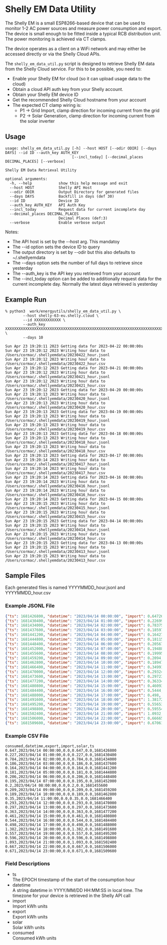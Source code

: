 # Shelly EM Data Utility

The Shelly EM is a small ESP8266-based device that can be used to monitor 1-2 AC power sources and measure power consumption and export. The device is small enough to be fitted inside a typical RCB distribution unit. The power monitoring is achieved via CT clamps. 

The device operates as a client on a WiFi network and may either be accessed directly or via the Shelly Cloud APIs. 

The ```shelly_em_data_util.py``` script is designed to retrieve Shelly EM data from the Shelly Cloud service. For this to be possible, you need to:
* Enable your Shelly EM for cloud (so it can upload usage data to the cloud)
* Obtain a cloud API auth key from your Shelly account.
* Obtain your Shelly EM device ID
* Get the recommended Shelly Cloud hostname from your account
* The expected CT clamp wiring is:
   - P1 -> Grid Import, clamp direction for incoming current from the grid
   - P2 -> Solar Generation, clamp direction for incoming current from the solar inverter

## Usage
```
usage: shelly_em_data_util.py [-h] --host HOST [--odir ODIR] [--days DAYS] --id ID --auth_key AUTH_KEY
                              [--incl_today] [--decimal_places DECIMAL_PLACES] [--verbose]

Shelly EM Data Retrieval Utility

optional arguments:
  -h, --help            show this help message and exit
  --host HOST           Shelly API Host
  --odir ODIR           Output Directory for generated files
  --days DAYS           Backfill in days (def 30)
  --id ID               Device ID
  --auth_key AUTH_KEY   API Auth Key
  --incl_today          Request data for current incomplete day
  --decimal_places DECIMAL_PLACES
                        Decimal Places (def:3)
  --verbose             Enable verbose output
```
Notes:
* The API host is set by the --host arg. This mandatoy
* The --id option sets the device ID to query
* The output directory is set by --odir but this also defaults to ~/.shellyemdata
* The --days option sets the number of full days to retrieve since yesterday
* The --auth_key is the API key you retrieved from your account
* The --incl_today option can be added to additionally request data for the current incomplete day. Normally the latest daya retrieved is yesterday

## Example Run
```
% python3  work/energyutils/shelly_em_data_util.py \
        --host shelly-63-eu.shelly.cloud \
        --id XXXXXXXXXXXX \
        --auth_key XXXXXXXXXXXXXXXXXXXXXXXXXXXXXXXXXXXXXXXXXXXXXXXXXXXXXXXXXXXXXXXXXXXXXXXXXXXXXXXXXXXXXXXXXXXX \
        --days 10

Sun Apr 23 19:20:11 2023 Getting data for 2023-04-22 00:00:00s
Sun Apr 23 19:20:12 2023 Writing hour data to /Users/cormac/.shellyemdata/20230422_hour.jsonl
Sun Apr 23 19:20:12 2023 Writing hour data to /Users/cormac/.shellyemdata/20230422_hour.csv
Sun Apr 23 19:20:12 2023 Getting data for 2023-04-21 00:00:00s
Sun Apr 23 19:20:12 2023 Writing hour data to /Users/cormac/.shellyemdata/20230421_hour.jsonl
Sun Apr 23 19:20:12 2023 Writing hour data to /Users/cormac/.shellyemdata/20230421_hour.csv
Sun Apr 23 19:20:12 2023 Getting data for 2023-04-20 00:00:00s
Sun Apr 23 19:20:13 2023 Writing hour data to /Users/cormac/.shellyemdata/20230420_hour.jsonl
Sun Apr 23 19:20:13 2023 Writing hour data to /Users/cormac/.shellyemdata/20230420_hour.csv
Sun Apr 23 19:20:13 2023 Getting data for 2023-04-19 00:00:00s
Sun Apr 23 19:20:13 2023 Writing hour data to /Users/cormac/.shellyemdata/20230419_hour.jsonl
Sun Apr 23 19:20:13 2023 Writing hour data to /Users/cormac/.shellyemdata/20230419_hour.csv
Sun Apr 23 19:20:13 2023 Getting data for 2023-04-18 00:00:00s
Sun Apr 23 19:20:13 2023 Writing hour data to /Users/cormac/.shellyemdata/20230418_hour.jsonl
Sun Apr 23 19:20:13 2023 Writing hour data to /Users/cormac/.shellyemdata/20230418_hour.csv
Sun Apr 23 19:20:13 2023 Getting data for 2023-04-17 00:00:00s
Sun Apr 23 19:20:14 2023 Writing hour data to /Users/cormac/.shellyemdata/20230417_hour.jsonl
Sun Apr 23 19:20:14 2023 Writing hour data to /Users/cormac/.shellyemdata/20230417_hour.csv
Sun Apr 23 19:20:14 2023 Getting data for 2023-04-16 00:00:00s
Sun Apr 23 19:20:14 2023 Writing hour data to /Users/cormac/.shellyemdata/20230416_hour.jsonl
Sun Apr 23 19:20:14 2023 Writing hour data to /Users/cormac/.shellyemdata/20230416_hour.csv
Sun Apr 23 19:20:14 2023 Getting data for 2023-04-15 00:00:00s
Sun Apr 23 19:20:15 2023 Writing hour data to /Users/cormac/.shellyemdata/20230415_hour.jsonl
Sun Apr 23 19:20:15 2023 Writing hour data to /Users/cormac/.shellyemdata/20230415_hour.csv
Sun Apr 23 19:20:15 2023 Getting data for 2023-04-14 00:00:00s
Sun Apr 23 19:20:15 2023 Writing hour data to /Users/cormac/.shellyemdata/20230414_hour.jsonl
Sun Apr 23 19:20:15 2023 Writing hour data to /Users/cormac/.shellyemdata/20230414_hour.csv
Sun Apr 23 19:20:15 2023 Getting data for 2023-04-13 00:00:00s
Sun Apr 23 19:20:15 2023 Writing hour data to /Users/cormac/.shellyemdata/20230413_hour.jsonl
Sun Apr 23 19:20:15 2023 Writing hour data to /Users/cormac/.shellyemdata/20230413_hour.csv
```

## Sample Files
Each generated files is named YYYYMMDD_hour.jsonl and YYYYMMDD_hour.csv

### Example JSONL File
```json
{"ts": 1681426800, "datetime": "2023/04/14 00:00:00", "import": 0.64726, "export": 0.0, "solar": 0.0, "consumed": 0.64726}
{"ts": 1681430400, "datetime": "2023/04/14 01:00:00", "import": 0.22699, "export": 0.0, "solar": 0.0, "consumed": 0.22699}
{"ts": 1681434000, "datetime": "2023/04/14 02:00:00", "import": 0.78375, "export": 0.0, "solar": 0.0, "consumed": 0.78375}
{"ts": 1681437600, "datetime": "2023/04/14 03:00:00", "import": 0.18597999999999998, "export": 0.0, "solar": 0.0, "consumed": 0.18597999999999998}
{"ts": 1681441200, "datetime": "2023/04/14 04:00:00", "import": 0.16427, "export": 0.0, "solar": 0.0, "consumed": 0.16427}
{"ts": 1681444800, "datetime": "2023/04/14 05:00:00", "import": 0.18115, "export": 0.0, "solar": 0.0, "consumed": 0.18115}
{"ts": 1681448400, "datetime": "2023/04/14 06:00:00", "import": 0.20567, "export": 0.0, "solar": 0.0, "consumed": 0.20567}
{"ts": 1681452000, "datetime": "2023/04/14 07:00:00", "import": 0.19488999999999998, "export": 0.0, "solar": 0.0, "consumed": 0.19488999999999998}
{"ts": 1681455600, "datetime": "2023/04/14 08:00:00", "import": 0.19995, "export": 0.0, "solar": 0.0, "consumed": 0.19995}
{"ts": 1681459200, "datetime": "2023/04/14 09:00:00", "import": 0.2094, "export": 0.0, "solar": 0.0, "consumed": 0.2094}
{"ts": 1681462800, "datetime": "2023/04/14 10:00:00", "import": 0.18947999999999998, "export": 0.0, "solar": 0.0, "consumed": 0.18947999999999998}
{"ts": 1681466400, "datetime": "2023/04/14 11:00:00", "import": 0.34991, "export": 0.0, "solar": 0.0, "consumed": 0.34991}
{"ts": 1681470000, "datetime": "2023/04/14 12:00:00", "import": 0.29324, "export": 0.0, "solar": 0.0, "consumed": 0.29324}
{"ts": 1681473600, "datetime": "2023/04/14 13:00:00", "import": 0.29723, "export": 0.0, "solar": 0.0, "consumed": 0.29723}
{"ts": 1681477200, "datetime": "2023/04/14 14:00:00", "import": 0.36334, "export": 0.0, "solar": 0.0, "consumed": 0.36334}
{"ts": 1681480800, "datetime": "2023/04/14 15:00:00", "import": 0.46093, "export": 0.0, "solar": 0.0, "consumed": 0.46093}
{"ts": 1681484400, "datetime": "2023/04/14 16:00:00", "import": 0.5444, "export": 0.0, "solar": 0.0, "consumed": 0.5444}
{"ts": 1681488000, "datetime": "2023/04/14 17:00:00", "import": 0.498, "export": 0.0, "solar": 0.0, "consumed": 0.498}
{"ts": 1681491600, "datetime": "2023/04/14 18:00:00", "import": 1.38172, "export": 0.0, "solar": 0.0, "consumed": 1.38172}
{"ts": 1681495200, "datetime": "2023/04/14 19:00:00", "import": 0.55653, "export": 0.0, "solar": 0.0, "consumed": 0.55653}
{"ts": 1681498800, "datetime": "2023/04/14 20:00:00", "import": 0.59554, "export": 0.0, "solar": 0.0, "consumed": 0.59554}
{"ts": 1681502400, "datetime": "2023/04/14 21:00:00", "import": 1.0932, "export": 0.0, "solar": 0.0, "consumed": 1.0932}
{"ts": 1681506000, "datetime": "2023/04/14 22:00:00", "import": 0.6666599999999999, "export": 0.0, "solar": 0.0, "consumed": 0.6666599999999999}
{"ts": 1681509600, "datetime": "2023/04/14 23:00:00", "import": 0.67061, "export": 0.0, "solar": 0.0, "consumed": 0.67061}
```

### Example CSV File
```csv
consumed,datetime,export,import,solar,ts
0.647,2023/04/14 00:00:00,0.0,0.647,0.0,1681426800
0.227,2023/04/14 01:00:00,0.0,0.227,0.0,1681430400
0.784,2023/04/14 02:00:00,0.0,0.784,0.0,1681434000
0.186,2023/04/14 03:00:00,0.0,0.186,0.0,1681437600
0.164,2023/04/14 04:00:00,0.0,0.164,0.0,1681441200
0.181,2023/04/14 05:00:00,0.0,0.181,0.0,1681444800
0.206,2023/04/14 06:00:00,0.0,0.206,0.0,1681448400
0.195,2023/04/14 07:00:00,0.0,0.195,0.0,1681452000
0.2,2023/04/14 08:00:00,0.0,0.2,0.0,1681455600
0.209,2023/04/14 09:00:00,0.0,0.209,0.0,1681459200
0.189,2023/04/14 10:00:00,0.0,0.189,0.0,1681462800
0.35,2023/04/14 11:00:00,0.0,0.35,0.0,1681466400
0.293,2023/04/14 12:00:00,0.0,0.293,0.0,1681470000
0.297,2023/04/14 13:00:00,0.0,0.297,0.0,1681473600
0.363,2023/04/14 14:00:00,0.0,0.363,0.0,1681477200
0.461,2023/04/14 15:00:00,0.0,0.461,0.0,1681480800
0.544,2023/04/14 16:00:00,0.0,0.544,0.0,1681484400
0.498,2023/04/14 17:00:00,0.0,0.498,0.0,1681488000
1.382,2023/04/14 18:00:00,0.0,1.382,0.0,1681491600
0.557,2023/04/14 19:00:00,0.0,0.557,0.0,1681495200
0.596,2023/04/14 20:00:00,0.0,0.596,0.0,1681498800
1.093,2023/04/14 21:00:00,0.0,1.093,0.0,1681502400
0.667,2023/04/14 22:00:00,0.0,0.667,0.0,1681506000
0.671,2023/04/14 23:00:00,0.0,0.671,0.0,1681509600
```
### Field Descriptions
* ts   
The EPOCH timestamp of the start of the consumption hour
* datetime   
A string datetime in YYYY/MM/DD HH:MM:SS in local time. The timezone for your device is retrieved in the Shelly API call
* import   
Import kWh units
* export   
Export kWh units
* solar   
Solar kWh units
* consumed   
Consumed kWh units
